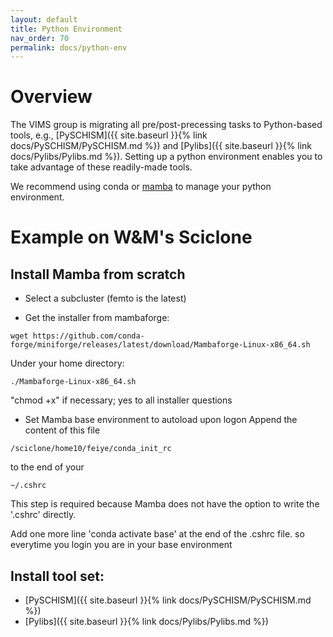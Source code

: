 ```yaml
---
layout: default
title: Python Environment
nav_order: 70
permalink: docs/python-env
---
```


# Overview
The VIMS group is migrating all pre/post-precessing tasks to Python-based tools,
e.g., [PySCHISM]({{ site.baseurl }}{% link docs/PySCHISM/PySCHISM.md %}) and [Pylibs]({{ site.baseurl }}{% link docs/Pylibs/Pylibs.md %}).
Setting up a python environment enables you to take advantage of these readily-made tools.

We recommend using conda or [mamba](https://github.com/mamba-org/mamba) to manage your python environment.

# Example on W&M's Sciclone
## Install Mamba from scratch
- Select a subcluster (femto is the latest)

- Get the installer from mambaforge:

`wget https://github.com/conda-forge/miniforge/releases/latest/download/Mambaforge-Linux-x86_64.sh`

Under your home directory:

`./Mambaforge-Linux-x86_64.sh`

"chmod +x" if necessary; yes to all installer questions

- Set Mamba base environment to autoload upon logon
Append the content of this file

`/sciclone/home10/feiye/conda_init_rc`

to the end of your

`~/.cshrc`

This step is required because Mamba does not have the option to write the '.cshrc' directly.

Add one more line 'conda activate base' at the end of the .cshrc file.
so everytime you login you are in your base environment 

## Install tool set:
- [PySCHISM]({{ site.baseurl }}{% link docs/PySCHISM/PySCHISM.md %}) 
- [Pylibs]({{ site.baseurl }}{% link docs/Pylibs/Pylibs.md %}) 
